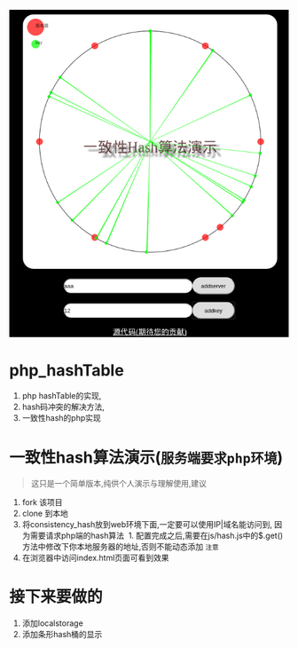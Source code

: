 ![一致性hash演示](hash_c.png)
# php_hashTable
1. php hashTable的实现,  
2. hash码冲突的解决方法,  
3. 一致性hash的php实现

# 一致性hash算法演示(`服务端要求php环境`)
> 这只是一个简单版本,纯供个人演示与理解使用,建议

1. fork 该项目
2. clone 到本地
3. 将consistency_hash放到web环境下面,一定要可以使用IP|域名能访问到, 因为需要请求php端的hash算法
  1. 配置完成之后,需要在js/hash.js中的$.get()方法中修改下你本地服务器的地址,否则不能动态添加 `注意`  
4. 在浏览器中访问index.html页面可看到效果

# 接下来要做的
1. 添加localstorage
2. 添加条形hash桶的显示
